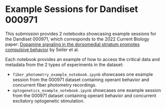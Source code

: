 # Example Sessions for Dandiset 000971

This submission provides 2 notebooks showcasing example sessions for the Dandiset 000971, which corresponds to the 2022 Current Biology paper: [Dopamine signaling in the dorsomedial striatum promotes compulsive behavior](https://doi.org/10.1016/j.cub.2022.01.055.) by Seiler et al.

Each notebook provides an example of how to access the critical data and metadata from the 2 types of experiments in the dataset:

- `fiber_photometry_example_notebook.ipynb` showcases one example session from the 000971 dataset containing operant behavior and concurrent fiber photometry recordings.
- `optogenetics_example_notebook.ipynb` showcases one example session from the 000971 dataset containing operant behavior and concurrent excitatory optogenetic stimulation.
